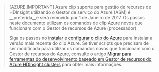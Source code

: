 > [AZURE.IMPORTANT] Azure clip suporte para gestão de recursos de HDInsight utilizando o Gestor de serviço do Azure (ASM) é __preterida__e será removido por 1 de Janeiro de 2017. Os passos neste documento utilizam os comandos de clip Azure novos que funcionam com o Gestor de recursos de Azure (processador).
>
> Siga os passos no [instalar e configurar o clip do Azure](../articles/xplat-cli-install.md) para instalar a versão mais recente do clip Azure. Se tiver scripts que precisam de ser modificada para utilizar os comandos novos que funcionam com o Gestor de recursos do Azure, consulte o artigo [Migrar para ferramentas do desenvolvimento baseado em Gestor de recursos do Azure HDInsight clusters](../articles/hdinsight/hdinsight-hadoop-development-using-azure-resource-manager.md) para obter mais informações.


